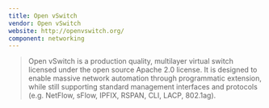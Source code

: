 ```yaml
---
title: Open vSwitch
vendor: Open vSwitch
website: http://openvswitch.org/
component: networking
---
```

> Open vSwitch is a production quality, multilayer virtual switch licensed
> under the open source Apache 2.0 license.  It is designed to enable massive
> network automation through programmatic extension, while still supporting
> standard management interfaces and protocols (e.g. NetFlow, sFlow, IPFIX,
> RSPAN, CLI, LACP, 802.1ag).
